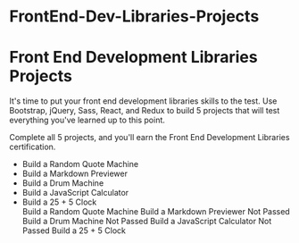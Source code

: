 # FrontEnd-Dev-Libraries-Projects

<!DOCTYPE html>
<html lang="en">
<head>
    <meta charset="UTF-8">
    <meta name="viewport" content="width=device-width, initial-scale=1.0">
</head>
<body>
    <div class="projects">
        <h1>Front End Development Libraries Projects
</h1>
        <p>It's time to put your front end development libraries skills to the test. Use Bootstrap, jQuery, Sass, React, and Redux to build 5 projects that will test everything you've learned up to this point.

Complete all 5 projects, and you'll earn the Front End Development Libraries certification.</p>
        <ul>
            <li>Build a Random Quote Machine</li>
            <li>Build a Markdown Previewer</li>
            <li>Build a Drum Machine</li>
            <li>Build a JavaScript Calculator</li>
            <li>Build a 25 + 5 Clock</li>
            Build a Random Quote Machine
Build a Markdown Previewer
Not Passed
Build a Drum Machine
Not Passed
Build a JavaScript Calculator
Not Passed
Build a 25 + 5 Clock
          </ul>
    </div>
</body>
</html>
